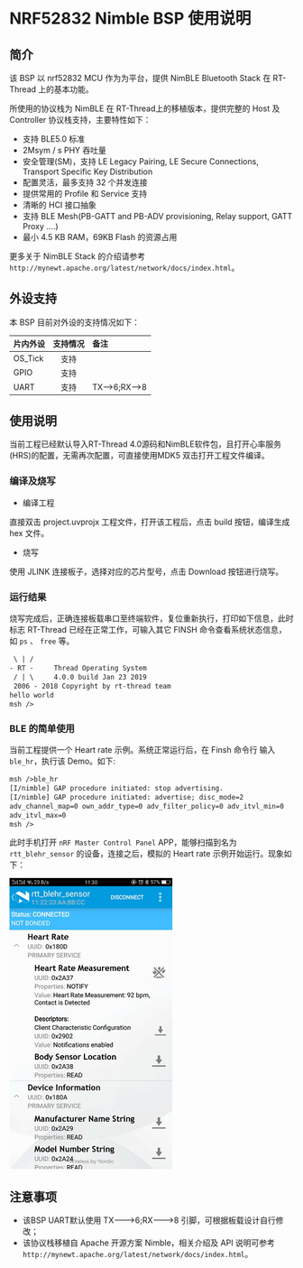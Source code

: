 # NRF52832 Nimble BSP 使用说明

## 简介

该 BSP 以 nrf52832 MCU 作为为平台，提供 NimBLE Bluetooth Stack 在 RT-Thread 上的基本功能。

所使用的协议栈为 NimBLE 在 RT-Thread上的移植版本，提供完整的 Host 及 Controller 协议栈支持，主要特性如下：

- 支持 BLE5.0 标准
- 2Msym / s PHY 吞吐量
- 安全管理(SM)，支持 LE Legacy Pairing,  LE Secure Connections, Transport Specific Key Distribution
- 配置灵活，最多支持 32 个并发连接
- 提供常用的 Profile 和 Service 支持
- 清晰的 HCI 接口抽象
- 支持 BLE Mesh(PB-GATT and PB-ADV provisioning, Relay support, GATT Proxy ....)
- 最小 4.5 KB RAM，69KB Flash 的资源占用

更多关于 NimBLE Stack 的介绍请参考 ``http://mynewt.apache.org/latest/network/docs/index.html``。

## 外设支持

本 BSP 目前对外设的支持情况如下：

| **片内外设**      | **支持情况** | **备注**                              |
| :----------------- | :----------: | :------------------------------------- |
| OS_Tick        |     支持      |    |
| GPIO           |     支持      |    |
| UART           |     支持      | TX-->6;RX-->8 |

## 使用说明

当前工程已经默认导入RT-Thread 4.0源码和NimBLE软件包，且打开心率服务(HRS)的配置，无需再次配置，可直接使用MDK5 双击打开工程文件编译。

### 编译及烧写

- 编译工程

直接双击 project.uvprojx 工程文件，打开该工程后，点击 build 按钮，编译生成 hex 文件。

- 烧写

使用 JLINK 连接板子，选择对应的芯片型号，点击 Download 按钮进行烧写。

### 运行结果

烧写完成后，正确连接板载串口至终端软件，复位重新执行，打印如下信息，此时标志 RT-Thread 已经在正常工作，可输入其它 FINSH 命令查看系统状态信息，如 ``ps`` 、 ``free`` 等。

```
 \ | /
- RT -     Thread Operating System
 / | \     4.0.0 build Jan 23 2019
 2006 - 2018 Copyright by rt-thread team
hello world 
msh />
```

### BLE 的简单使用

当前工程提供一个 Heart rate 示例。系统正常运行后，在 Finsh 命令行 输入 `` ble_hr ``，执行该 Demo。如下:

```
msh />ble_hr
[I/nimble] GAP procedure initiated: stop advertising.
[I/nimble] GAP procedure initiated: advertise; disc_mode=2 adv_channel_map=0 own_addr_type=0 adv_filter_policy=0 adv_itvl_min=0 adv_itvl_max=0
msh />
```

此时手机打开 `nRF Master Control Panel` APP，能够扫描到名为 `rtt_blehr_sensor` 的设备，连接之后，模拟的 Heart rate 示例开始运行。现象如下：

![heart_rate](docs/figures/heart_rate.png)

## 注意事项

- 该BSP UART默认使用 TX--->6;RX--->8 引脚，可根据板载设计自行修改；
- 该协议栈移植自 Apache 开源方案 Nimble，相关介绍及 API 说明可参考``http://mynewt.apache.org/latest/network/docs/index.html``。


